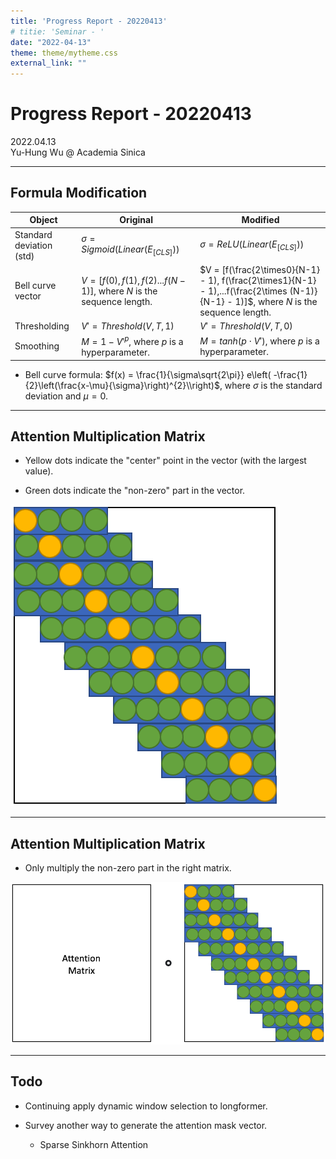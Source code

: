```yaml
---
title: 'Progress Report - 20220413'
# titie: 'Seminar - '
date: "2022-04-13"
theme: theme/mytheme.css
external_link: ""
---
```


# Progress Report - 20220413 <!-- .element: class="title" -->

<div class="title-name">
2022.04.13 <br>
Yu-Hung Wu @ Academia Sinica
</div>

----

## Formula Modification
| Object                   | Original                                                           | Modified                                                                                                                            |
| ------------------------ | ------------------------------------------------------------------ | ----------------------------------------------------------------------------------------------------------------------------------- |
| Standard deviation (std) | $\sigma = Sigmoid(Linear(E_{[CLS]}))$                              | $\sigma = ReLU(Linear(E_{[CLS]}))$                                                                                                  |
| Bell curve vector        | $V = [f(0), f(1), f(2)...f(N-1)]$, where $N$ is the sequence length. | $V = [f(\frac{2\times0}{N-1} - 1), f(\frac{2\times1}{N-1} - 1),...f(\frac{2\times (N-1)}{N-1} - 1)]$, where $N$ is the sequence length. |
| Thresholding             | $V' = Threshold(V, T, 1)$                                          | $V' = Threshold(V, T, 0)$                                                                                                           |
| Smoothing                | $M = 1 - V'^{p}$, where $p$ is a hyperparameter.                   | $M = tanh(p\cdot V')$, where $p$ is a hyperparameter.                                                                               |

- Bell curve formula: $f(x) = \frac{1}{\sigma\sqrt{2\pi}} 
e\left( -\frac{1}{2}\left(\frac{x-\mu}{\sigma}\right)^{2}\\right)$, where $\sigma$ is the standard deviation and $\mu = 0$.


----

## Attention Multiplication Matrix

- Yellow dots indicate the "center" point in the vector (with the largest value).

- Green dots indicate the "non-zero" part in the vector.

![](attachments/2022-04-12-19-37-27.png) <!-- .element: class="img40" -->

----

## Attention Multiplication Matrix

- Only multiply the non-zero part in the right matrix.

![](attachments/2022-04-13-09-47-12.png)<!-- .element: class="img80" -->

----

## Todo

- Continuing apply dynamic window selection to longformer.

- Survey another way to generate the attention mask vector.
    - Sparse Sinkhorn Attention